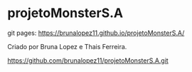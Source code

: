 # projetoMonsterS.A
git pages: https://brunalopez11.github.io/projetoMonsterS.A/

Criado por Bruna Lopez e Thais Ferreira.

https://github.com/brunalopez11/projetoMonsterS.A.git
